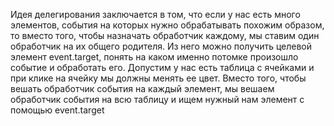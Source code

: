 Идея делегирования заключается в том, что если у нас есть много элементов, события на которых нужно обрабатывать похожим образом, то вместо того, чтобы назначать обработчик каждому, мы ставим один обработчик на их общего родителя. Из него можно получить целевой элемент event.target, понять на каком именно потомке произошло событие и обработать его.
Допустим у нас есть таблица с ячейками и при клике на ячейку мы должны менять ее цвет. Вместо того, чтобы вешать обработчик события на каждый элемент, мы вешаем обработчик события на всю таблицу и ищем нужный нам элемент с помощью event.target